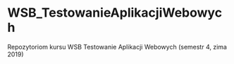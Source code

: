 # WSB_TestowanieAplikacjiWebowych
Repozytoriom kursu WSB Testowanie Aplikacji Webowych (semestr 4, zima 2019)

